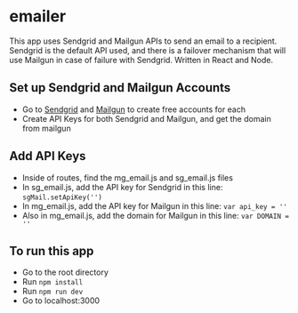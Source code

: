 # emailer

This app uses Sendgrid and Mailgun APIs to send an email to a recipient. Sendgrid is the default API used, and there is a failover mechanism that will use Mailgun in case of failure with Sendgrid. Written in React and Node.

## Set up Sendgrid and Mailgun Accounts
- Go to [Sendgrid](https://sendgrid.com/) and [Mailgun](https://www.mailgun.com/) to create free accounts for each
- Create API Keys for both Sendgrid and Mailgun, and get the domain from mailgun

## Add API Keys
- Inside of routes, find the mg_email.js and sg_email.js files
- In sg_email.js, add the API key for Sendgrid in this line: `sgMail.setApiKey('')`
- In mg_email.js, add the API key for Mailgun in this line: `var api_key = ''`
- Also in mg_email.js, add the domain for Mailgun in this line: `var DOMAIN = ''`

## To run this app
- Go to the root directory
- Run `npm install`
- Run `npm run dev`
- Go to localhost:3000
